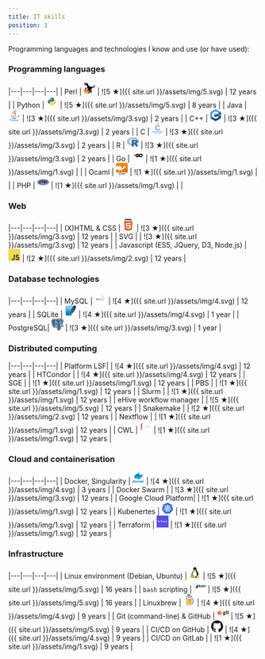 ```yaml
---
title: IT skills
position: 3
---
```



Programming languages and technologies I know and use (or have used):

### Programming languages

|---|---|---|---|
| Perl | <img src="https://raw.githubusercontent.com/github/explore/master/topics/perl/perl.png" alt="Perl" height="24"> | ![5 &#x2605;]({{ site.url }}/assets/img/5.svg) | 12 years |
| Python | <img src="https://raw.githubusercontent.com/github/explore/master/topics/python/python.png" alt="Python" height="24"> | ![5 &#x2605;]({{ site.url }}/assets/img/5.svg) | 8 years |
| Java | <img src="https://raw.githubusercontent.com/github/explore/master/topics/java/java.png" alt="Java" height="24"> | ![3 &#x2605;]({{ site.url }}/assets/img/3.svg) | 2 years |
| C++ | <img src="https://raw.githubusercontent.com/github/explore/master/topics/cpp/cpp.png" alt="C++" height="24"> | ![3 &#x2605;]({{ site.url }}/assets/img/3.svg) | 2 years |
| C | <img src="https://raw.githubusercontent.com/github/explore/master/topics/c/c.png" alt="C" height="24"> | ![3 &#x2605;]({{ site.url }}/assets/img/3.svg) | 2 years |
| R | <img src="https://raw.githubusercontent.com/github/explore/master/topics/r/r.png" alt="R" height="24"> | ![3 &#x2605;]({{ site.url }}/assets/img/3.svg) | 2 years |
| Go | <img src="https://raw.githubusercontent.com/github/explore/master/topics/go/go.png" alt="Go" height="24"> | ![1 &#x2605;]({{ site.url }}/assets/img/1.svg) | |
| Ocaml | <img src="https://raw.githubusercontent.com/github/explore/master/topics/ocaml/ocaml.png" alt="Ocaml" height="24"> | ![1 &#x2605;]({{ site.url }}/assets/img/1.svg) | |
| PHP | <img src="https://raw.githubusercontent.com/github/explore/master/topics/php/php.png" alt="R" height="24"> | ![1 &#x2605;]({{ site.url }}/assets/img/1.svg) | |

### Web

|---|---|---|---|
| (X)HTML &amp; CSS | <img src="https://raw.githubusercontent.com/github/explore/master/topics/html/html.png" alt="HTMLMySQL" height="24"> | ![3 &#x2605;]({{ site.url }}/assets/img/3.svg) | 12 years |
| SVG | | ![3 &#x2605;]({{ site.url }}/assets/img/3.svg) | 12 years |
| Javascript (ES5, JQuery, D3, Node.js) | <img src="https://raw.githubusercontent.com/github/explore/master/topics/javascript/javascript.png" alt="Javascript" height="24"> | ![2 &#x2605;]({{ site.url }}/assets/img/2.svg) | 12 years |

### Database technologies

|---|---|---|---|
| MySQL | <img src="https://raw.githubusercontent.com/github/explore/master/topics/mysql/mysql.png" alt="MySQL" height="24"> | ![4 &#x2605;]({{ site.url }}/assets/img/4.svg) | 12 years |
| SQLite | <img src="https://raw.githubusercontent.com/github/explore/master/topics/sqlite/sqlite.png" alt="SQLite" height="24"> | ![4 &#x2605;]({{ site.url }}/assets/img/4.svg) | 1 year |
| PostgreSQL| <img src="https://raw.githubusercontent.com/github/explore/master/topics/postgresql/postgresql.png" alt="PostgreSQL" height="24"> | ![3 &#x2605;]({{ site.url }}/assets/img/3.svg) | 1 year |

### Distributed computing

|---|---|---|---|
| Platform LSF|  | ![4 &#x2605;]({{ site.url }}/assets/img/4.svg) | 12 years |
| HTCondor |  | ![4 &#x2605;]({{ site.url }}/assets/img/4.svg) | 12 years |
| SGE |  | ![1 &#x2605;]({{ site.url }}/assets/img/1.svg) | 12 years |
| PBS |  | ![1 &#x2605;]({{ site.url }}/assets/img/1.svg) | 12 years |
| Slurm |  | ![1 &#x2605;]({{ site.url }}/assets/img/1.svg) | 12 years |
| eHive workflow manager |  | ![5 &#x2605;]({{ site.url }}/assets/img/5.svg) | 12 years |
| Snakemake |  | ![2 &#x2605;]({{ site.url }}/assets/img/2.svg) | 12 years |
| Nextflow |  | ![1 &#x2605;]({{ site.url }}/assets/img/1.svg) | 12 years |
| CWL | <img src="https://raw.githubusercontent.com/github/explore/master/topics/cwl/cwl.png" alt="CWL" height="24"> | ![1 &#x2605;]({{ site.url }}/assets/img/1.svg) | 12 years |

### Cloud and containerisation

|---|---|---|---|
| Docker, Singularity | <img src="https://raw.githubusercontent.com/github/explore/master/topics/docker/docker.png" alt="Docker" height="24"> | ![4 &#x2605;]({{ site.url }}/assets/img/4.svg) | 3 years |
| Docker Swarm |  | ![3 &#x2605;]({{ site.url }}/assets/img/3.svg) | 12 years |
| Google Cloud Platform|  | ![1 &#x2605;]({{ site.url }}/assets/img/1.svg) | 12 years |
| Kubenertes | <img src="https://raw.githubusercontent.com/github/explore/master/topics/kubernetes/kubernetes.png" alt="Kubenertes" height="24"> | ![1 &#x2605;]({{ site.url }}/assets/img/1.svg) | 12 years |
| Terraform | <img src="https://raw.githubusercontent.com/github/explore/master/topics/terraform/terraform.png" alt="Terraform" height="24"> | ![1 &#x2605;]({{ site.url }}/assets/img/1.svg) | 12 years |

### Infrastructure

|---|---|---|---|
| Linux environment (Debian, Ubuntu) | <img src="https://raw.githubusercontent.com/github/explore/master/topics/linux/linux.png" alt="Linux" height="24"> | ![5 &#x2605;]({{ site.url }}/assets/img/5.svg) | 16 years |
| `bash` scripting | <img src="https://raw.githubusercontent.com/github/explore/master/topics/bash/bash.png" alt="Bash" height="24"> | ![5 &#x2605;]({{ site.url }}/assets/img/5.svg) | 16 years |
| Linuxbrew | <img src="https://raw.githubusercontent.com/github/explore/master/topics/homebrew/homebrew.png" alt="Linuxbrew" height="24"> | ![4 &#x2605;]({{ site.url }}/assets/img/4.svg) | 9 years |
| Git (command-line) &amp; GitHub | <img src="https://raw.githubusercontent.com/github/explore/master/topics/git/git.png" alt="Git" height="24"> | ![5 &#x2605;]({{ site.url }}/assets/img/5.svg) | 9 years |
| CI/CD on GitHub | <img src="https://raw.githubusercontent.com/github/explore/master/topics/github/github.png" alt="GitHub" height="24"> | ![4 &#x2605;]({{ site.url }}/assets/img/4.svg) | 9 years |
| CI/CD on GitLab |  | ![1 &#x2605;]({{ site.url }}/assets/img/1.svg) | 9 years |

